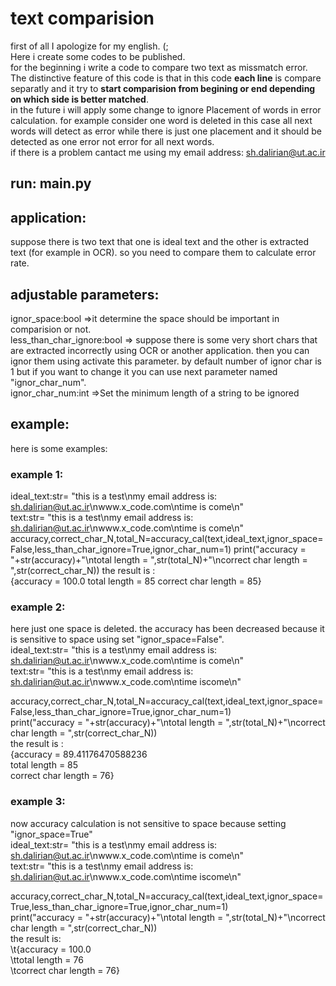 # text comparision
first of all I apologize for my english. (;<br />
Here i create some codes to be published.<br />
for the beginning i write a code to compare two text as missmatch error.<br />
The distinctive feature of this code is that in this code **each line** is compare separatly and it try to **start comparision from begining or end depending on which side is better matched**.<br />
in the future i will apply some change to ignore Placement of words in error calculation. for example consider one word is deleted in this case all next words will detect as error while there is just one placement and it should be detected as one error not error for all next words.<br />
if there is a problem cantact me using my email address: sh.dalirian@ut.ac.ir

## run: main.py

## application:
suppose there is two text that one is ideal text and the other is extracted text (for example in OCR). so you need to compare them to calculate error rate.<br/>
## adjustable parameters:
ignor_space:bool =>it determine the space should be important in comparision or not.<br/>
less_than_char_ignore:bool => suppose there is some very short chars that are extracted incorrectly using OCR or another application. then you can ignor them using activate this parameter. by default number of ignor char is 1 but if you want to change it you can use next parameter named "ignor_char_num".<br/>
ignor_char_num:int =>Set the minimum length of a string to be ignored

## example:
here is some examples:<br/>
### example 1:
ideal_text:str= "this is a test\nmy email address is: sh.dalirian@ut.ac.ir\nwww.x_code.com\ntime is come\n"<br/>
text:str=       "this is a test\nmy email address is: sh.dalirian@ut.ac.ir\nwww.x_code.com\ntime is come\n"<br/>
accuracy,correct_char_N,total_N=accuracy_cal(text,ideal_text,ignor_space=False,less_than_char_ignore=True,ignor_char_num=1)
print("accuracy = "+str(accuracy)+"\ntotal length = ",str(total_N)+"\ncorrect char length = ",str(correct_char_N))
the result is :<br/>
      {accuracy = 100.0
      total length =  85
      correct char length =  85}
### example 2:
here just one space is deleted. the accuracy has been decreased because it is sensitive to space using set "ignor_space=False".<br/>
ideal_text:str= "this is a test\nmy email address is: sh.dalirian@ut.ac.ir\nwww.x_code.com\ntime is come\n"<br/>
text:str=       "this is a test\nmy email address is: sh.dalirian@ut.ac.ir\nwww.x_code.com\ntime iscome\n"<br/>

accuracy,correct_char_N,total_N=accuracy_cal(text,ideal_text,ignor_space=False,less_than_char_ignore=True,ignor_char_num=1)<br/>
print("accuracy = "+str(accuracy)+"\ntotal length = ",str(total_N)+"\ncorrect char length = ",str(correct_char_N))<br/>
the result is :<br/>
{accuracy = 89.41176470588236<br/>
total length =  85<br/>
correct char length =  76}<br/>
### example 3:
now accuracy calculation is not sensitive to space because setting "ignor_space=True"<br/>
ideal_text:str= "this is a test\nmy email address is: sh.dalirian@ut.ac.ir\nwww.x_code.com\ntime is come\n"<br/>
text:str=       "this is a test\nmy email address is: sh.dalirian@ut.ac.ir\nwww.x_code.com\ntime iscome\n"<br/>

accuracy,correct_char_N,total_N=accuracy_cal(text,ideal_text,ignor_space=True,less_than_char_ignore=True,ignor_char_num=1)<br/>
print("accuracy = "+str(accuracy)+"\ntotal length = ",str(total_N)+"\ncorrect char length = ",str(correct_char_N))<br/>
the result is:<br/>
\t{accuracy = 100.0<br/>
\ttotal length =  76<br/>
\tcorrect char length =  76}<br/>
 
 
